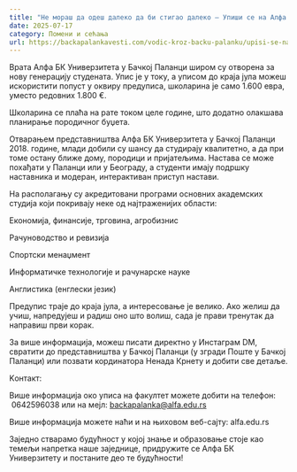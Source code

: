 ```yaml
---
title: "Не мораш да одеш далеко да би стигао далеко – Упиши се на Алфа БК Универзитет у Бачкој Паланци"
date: 2025-07-17
category: Помени и сећања
url: https://backapalankavesti.com/vodic-kroz-backu-palanku/upisi-se-na-alfa-bk-univerzitet-u-backoj-palanci/
---
```


Врата Алфа БК Универзитета у Бачкој Паланци широм су отворена за нову генерацију студената. Упис је у току, а уписом до краја јула можеш искористити попуст у оквиру предуписа, школарина је само 1.600 евра, уместо редовних 1.800 €.

Школарина се плаћа на рате током целе године, што додатно олакшава планирање породичног буџета.

Отварањем представништва Алфа БК Универзитета у Бачкој Паланци 2018. године, млади добили су шансу да студирају квалитетно, а да при томе остану ближе дому, породици и пријатељима. Настава се може похађати у Паланци или у Београду, а студенти имају подршку наставника и модеран, интерактиван приступ настави.

На располагању су акредитовани програми основних академских студија који покривају неке од најтраженијих области:

Економија, финансије, трговина, агробизнис

Рачуноводство и ревизија

Спортски менаџмент

Информатичке технологије и рачунарске науке

Англистика (енглески језик)

Предупис траје до краја јула, а интересовање је велико. Ако желиш да учиш, напредујеш и радиш оно што волиш, сада је прави тренутак да направиш први корак.

За више информација, можеш писати директно у Инстаграм DM, свратити до представништва у Бачкој Паланци (у згради Поште у Бачкој Паланци) или позвати кординатора Ненада Крнету и добити све детаље.

Kонтакт:

Више информација око уписа на факултет можете добити на телефон:  0642596038 или на мејл: backapalanka@alfa.edu.rs

Више информација можете наћи и на њиховом веб-сајту: alfa.edu.rs

Заједно стварамо будућност у којој знање и образовање стоје као темељи напретка наше заједнице, придружите се Алфа БК Универзитету и постаните део те будућности!
